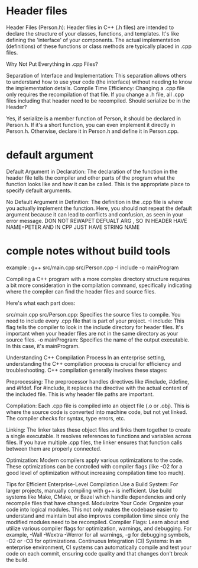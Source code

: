 # Header files
Header Files (Person.h): Header files in C++ (.h files) are intended to declare the structure of your classes, functions, and templates. It's like defining the 'interface' of your components. The actual implementation (definitions) of these functions or class methods are typically placed in .cpp files.

Why Not Put Everything in .cpp Files?

Separation of Interface and Implementation: This separation allows others to understand how to use your code (the interface) without needing to know the implementation details.
Compile Time Efficiency: Changing a .cpp file only requires the recompilation of that file. If you change a .h file, all .cpp files including that header need to be recompiled.
Should serialize be in the Header?

Yes, if serialize is a member function of Person, it should be declared in Person.h. If it's a short function, you can even implement it directly in Person.h. Otherwise, declare it in Person.h and define it in Person.cpp.

# default argument
Default Argument in Declaration: The declaration of the function in the header file tells the compiler and other parts of the program what the function looks like and how it can be called. This is the appropriate place to specify default arguments.

No Default Argument in Definition: The definition in the .cpp file is where you actually implement the function. Here, you should not repeat the default argument because it can lead to conflicts and confusion, as seen in your error message. DON NOT REWAPET DEFUALT ARG , SO IN HEADER HAVE NAME=PETER AND IN CPP JUST HAVE STRING NAME    

# comple notes without build tools 
example : g++ src/main.cpp src/Person.cpp -I include -o mainProgram

Compiling a C++ program with a more complex directory structure requires a bit more consideration in the compilation command, specifically indicating where the compiler can find the header files and source files.

Here's what each part does:

src/main.cpp src/Person.cpp: Specifies the source files to compile. You need to include every .cpp file that is part of your project.
-I include: This flag tells the compiler to look in the include directory for header files. It's important when your header files are not in the same directory as your source files.
-o mainProgram: Specifies the name of the output executable. In this case, it's mainProgram.

Understanding C++ Compilation Process
In an enterprise setting, understanding the C++ compilation process is crucial for efficiency and troubleshooting. C++ compilation generally involves these stages:

Preprocessing: The preprocessor handles directives like #include, #define, and #ifdef. For #include, it replaces the directive with the actual content of the included file. This is why header file paths are important.

Compilation: Each .cpp file is compiled into an object file (.o or .obj). This is where the source code is converted into machine code, but not yet linked. The compiler checks for syntax, type errors, etc.

Linking: The linker takes these object files and links them together to create a single executable. It resolves references to functions and variables across files. If you have multiple .cpp files, the linker ensures that function calls between them are properly connected.

Optimization: Modern compilers apply various optimizations to the code. These optimizations can be controlled with compiler flags (like -O2 for a good level of optimization without increasing compilation time too much).

Tips for Efficient Enterprise-Level Compilation
Use a Build System: For larger projects, manually compiling with g++ is inefficient. Use build systems like Make, CMake, or Bazel which handle dependencies and only recompile files that have changed.
Modularize Your Code: Organize your code into logical modules. This not only makes the codebase easier to understand and maintain but also improves compilation time since only the modified modules need to be recompiled.
Compiler Flags: Learn about and utilize various compiler flags for optimization, warnings, and debugging. For example, -Wall -Wextra -Werror for all warnings, -g for debugging symbols, -O2 or -O3 for optimizations.
Continuous Integration (CI) Systems: In an enterprise environment, CI systems can automatically compile and test your code on each commit, ensuring code quality and that changes don't break the build.